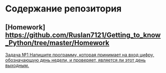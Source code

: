 # Содержание репозитория
## [Homework] https://github.com/Ruslan7121/Getting_to_know_Python/tree/master/Homework
[Задача №1 Напишите программу, которая принимает на вход цифру, обозначающую день недели, и проверяет, является ли этот день выходным.](https://github.com/Ruslan7121/Getting_to_know_Python/tree/master/Homework/Lesson%201/Task%201)
